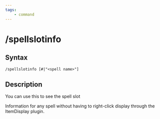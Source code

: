 ```yaml
---
tags:
    - command
---
```

# /spellslotinfo

## Syntax
<!--cmd-syntax-start-->
```eqcommand
/spellslotinfo [#|"<spell name>"]
```
<!--cmd-syntax-end-->

## Description
<!--cmd-desc-start-->
You can use this to see the spell slot

Information for any spell without having to right-click display through the ItemDisplay plugin.
<!--cmd-desc-end-->
